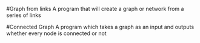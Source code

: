 #Graph from links
A program that will create a graph or network from a series of links

#Connected Graph
A program which takes a graph as an input and outputs whether every node is connected or not
